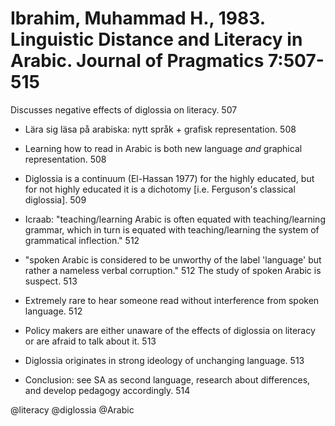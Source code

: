 # Ibrahim, Muhammad H., 1983. Linguistic Distance and Literacy in Arabic. Journal of Pragmatics 7:507-515

Discusses negative effects of diglossia on literacy. 507

- Lära sig läsa på arabiska: nytt språk + grafisk representation. 508
- Learning how to read in Arabic is both new language *and* graphical representation. 508

- Diglossia is a continuum (El-Hassan 1977) for the highly educated, but for not highly educated it is a dichotomy [i.e. Ferguson's classical diglossia]. 509

- Icraab: "teaching/learning Arabic is often equated with teaching/learning grammar, which in turn is equated with teaching/learning the system of grammatical inflection." 512

- "spoken Arabic is considered to be unworthy of the label 'language' but rather a nameless verbal corruption." 512 The study of spoken Arabic is suspect. 513

- Extremely rare to hear someone read without interference from spoken language. 512 

- Policy makers are either unaware of the effects of diglossia on literacy or are afraid to talk about it. 513

- Diglossia originates in strong ideology of unchanging language. 513

- Conclusion: see SA as second language, research about differences, and develop pedagogy accordingly. 514

@literacy
@diglossia
@Arabic
